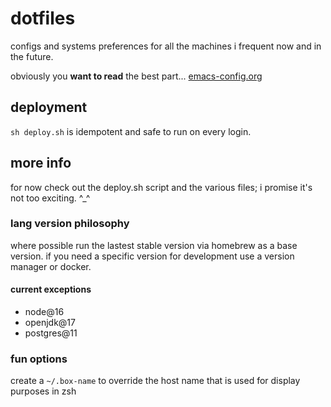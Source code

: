 # dotfiles

configs and systems preferences for all the machines i frequent now and in the future.

obviously you **want to read** the best part... [emacs-config.org](editors/emacs-config.org) 

## deployment

`sh deploy.sh` is idempotent and safe to run on every login.

## more info

for now check out the deploy.sh script and the various files; i promise it's not too exciting. ^_^

### lang version philosophy

where possible run the lastest stable version via homebrew as a base version.  if you need a specific version for development use a version manager or docker.

#### current exceptions

- node@16
- openjdk@17
- postgres@11

### fun options

create a `~/.box-name` to override the host name that is used for display purposes in zsh
